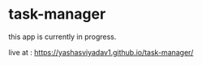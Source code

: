 # task-manager
 this app is currently in progress. 

 
 live at : https://yashasviyadav1.github.io/task-manager/


 

